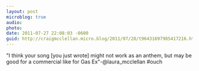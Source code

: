```yaml
---
layout: post
microblog: true
audio: 
photo: 
date: 2011-07-27 22:08:03 -0600
guid: http://craigmcclellan.micro.blog/2011/07/28/t96431697985417216.html
---
```

"I think your song  [you just wrote] might not work as an anthem, but may be good for a commercial like for Gas Ex"-@laura_mcclellan #ouch
